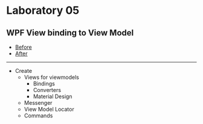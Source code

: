 # Laboratory 05
## WPF View binding to View Model
* [Before](/Laboratories/Laboratory05/Laboratory05_Before)
* [After](/Laboratories/Laboratory05/Laboratory05_After)
---
* Create 
  * Views for viewmodels
    * Bindings
    * Converters
    * Material Design
  * Messenger
  * View Model Locator
  * Commands
  